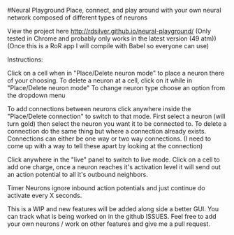 #Neural Playground
Place, connect, and play around with your own neural network composed of different types of neurons

View the project here http://rdsilver.github.io/neural-playground/
(Only tested in Chrome and probably only works in the latest version (49 atm))
(Once this is a RoR app I will compile with Babel so everyone can use)

Instructions:

Click on a cell when in "Place/Delete neuron mode" to place a neuron there of your choosing. To delete a neuron at a cell, click on it while in "Place/Delete neuron mode" To change neuron type choose an option from the dropdown menu

To add connections between neurons click anywhere inside the "Place/Delete connection" to switch to that mode. First select a neuron (will turn gold) then select the neuron you want it to be connected to. To delete a connection do the same thing but where a connection already exists. Connections can either be one way or two way connections. (I need to come up with a way to tell these apart by looking at the connection)

Click anywhere in the "live" panel to switch to live mode. Click on a cell to add one charge, once a neuron reaches it's activation level it will send out an action potential to all it's outbound neighbors.

Timer Neurons ignore inbound action potentials and just continue do activate every X seconds.

This is a WIP and new features will be added along side a better GUI. You can track what is being worked on in the github ISSUES. Feel free to add your own neurons / work on other features and give me a pull request.
